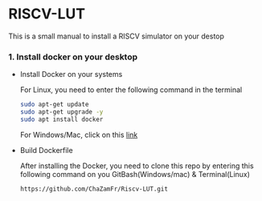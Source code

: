 # RISCV-LUT
This is a small manual to install a RISCV simulator on your destop

### 1. Install docker on your desktop

- Install Docker on your systems

  For Linux, you need to enter the following command in the terminal
  
  ```sh
  sudo apt-get update
  sudo apt-get upgrade -y
  sudo apt install docker
  ```

  For Windows/Mac, click on this [link](https://docs.docker.com/desktop/setup/install/windows-install/)

- Build Dockerfile

  After installing the Docker, you need to clone this repo by entering this following command on you GitBash(Windows/mac) & Terminal(Linux)

    ```sh
    https://github.com/ChaZamFr/Riscv-LUT.git
    ```
